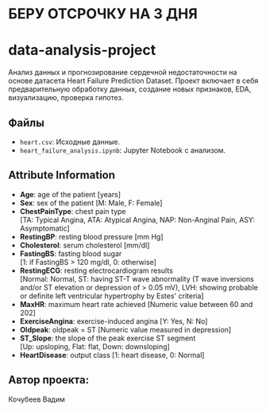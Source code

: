 # БЕРУ ОТСРОЧКУ НА 3 ДНЯ
# data-analysis-project
Анализ данных и прогнозирование сердечной недостаточности на основе датасета Heart Failure Prediction Dataset. Проект включает в себя предварительную обработку данных, создание новых признаков, EDA, визуализацию, проверка гипотез.

## Файлы
- `heart.csv`: Исходные данные.
- `heart_failure_analysis.ipynb`: Jupyter Notebook с анализом.

## Attribute Information

- **Age**: age of the patient [years]  
- **Sex**: sex of the patient [M: Male, F: Female]  
- **ChestPainType**: chest pain type  
  [TA: Typical Angina, ATA: Atypical Angina, NAP: Non-Anginal Pain, ASY: Asymptomatic]  
- **RestingBP**: resting blood pressure [mm Hg]  
- **Cholesterol**: serum cholesterol [mm/dl]  
- **FastingBS**: fasting blood sugar  
  [1: if FastingBS > 120 mg/dl, 0: otherwise]  
- **RestingECG**: resting electrocardiogram results  
  [Normal: Normal, ST: having ST-T wave abnormality (T wave inversions and/or ST elevation or depression of > 0.05 mV), LVH: showing probable or definite left ventricular hypertrophy by Estes' criteria]  
- **MaxHR**: maximum heart rate achieved [Numeric value between 60 and 202]  
- **ExerciseAngina**: exercise-induced angina [Y: Yes, N: No]  
- **Oldpeak**: oldpeak = ST [Numeric value measured in depression]  
- **ST_Slope**: the slope of the peak exercise ST segment  
  [Up: upsloping, Flat: flat, Down: downsloping]  
- **HeartDisease**: output class [1: heart disease, 0: Normal]  

## Автор проекта: 
Кочубеев Вадим
